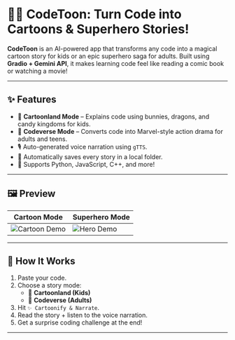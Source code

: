 # 🧙‍♂️ CodeToon: Turn Code into Cartoons & Superhero Stories!

**CodeToon** is an AI-powered app that transforms any code into a magical cartoon story for kids or an epic superhero saga for adults. Built using **Gradio + Gemini API**, it makes learning code feel like reading a comic book or watching a movie!

---

## ✨ Features 

- 🧒 **Cartoonland Mode** – Explains code using bunnies, dragons, and candy kingdoms for kids.
- 🦸 **Codeverse Mode** – Converts code into Marvel-style action drama for adults and teens.
- 🎙️ Auto-generated voice narration using `gTTS`.
- 💾 Automatically saves every story in a local folder.
- 🌈 Supports Python, JavaScript, C++, and more!

---

## 🖼️ Preview

| Cartoon Mode | Superhero Mode |
|--------------|----------------|
| ![Cartoon Demo](https://dummyimage.com/300x180/ffccff/000000&text=Loopie+jumps+3+times!) | ![Hero Demo](https://dummyimage.com/300x180/000000/00ffcc&text=Agent+LoopStorm+deploys!) |

---

## 🚀 How It Works

1. Paste your code.
2. Choose a story mode:
   - 🐰 **Cartoonland (Kids)**
   - 🦸 **Codeverse (Adults)**
3. Hit `✨ Cartoonify & Narrate`.
4. Read the story + listen to the voice narration.
5. Get a surprise coding challenge at the end!

---
